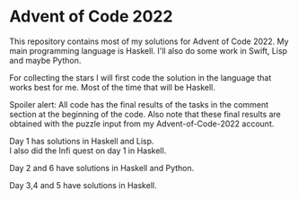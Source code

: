# Advent of Code 2022

This repository contains most of my solutions for Advent of Code 2022.
My main programming language is Haskell. I'll also do some work in Swift, Lisp and maybe Python.

For collecting the stars I will first code the solution in the language that works best for me. 
Most of the time that will be Haskell.

Spoiler alert: All code has the final results of the tasks in the comment section at the beginning of the code.
Also note that these final results are obtained with the puzzle input from my Advent-of-Code-2022 account.

Day 1 has solutions in Haskell and Lisp.\
I also did the Infi quest on day 1 in Haskell.

Day 2 and 6 have solutions in Haskell and Python.

Day 3,4 and 5 have solutions in Haskell.
